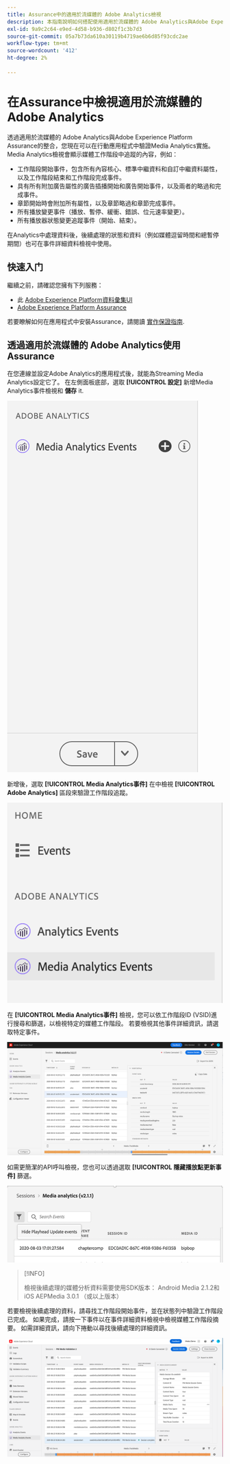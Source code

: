 ```yaml
---
title: Assurance中的適用於流媒體的 Adobe Analytics檢視
description: 本指南說明如何搭配使用適用於流媒體的 Adobe Analytics與Adobe Experience Platform Assurance。
exl-id: 9a9c2c64-e9ed-4d58-b936-d802f1c3b7d3
source-git-commit: 05a7b73da610a30119b4719ae6b6d85f93cdc2ae
workflow-type: tm+mt
source-wordcount: '412'
ht-degree: 2%

---
```


# 在Assurance中檢視適用於流媒體的 Adobe Analytics

透過適用於流媒體的 Adobe Analytics與Adobe Experience Platform Assurance的整合，您現在可以在行動應用程式中驗證Media Analytics實施。 Media Analytics檢視會顯示媒體工作階段中追蹤的內容，例如：

- 工作階段開始事件，包含所有內容核心、標準中繼資料和自訂中繼資料屬性，以及工作階段結束和工作階段完成事件。
- 具有所有附加廣告屬性的廣告插播開始和廣告開始事件，以及兩者的略過和完成事件。
- 章節開始時會附加所有屬性，以及章節略過和章節完成事件。
- 所有播放變更事件（播放、暫停、緩衝、錯誤、位元速率變更）。
- 所有播放器狀態變更追蹤事件（開始、結束）。

在Analytics中處理資料後，後續處理的狀態和資料（例如媒體逗留時間和總暫停期間）也可在事件詳細資料檢視中使用。

## 快速入门

繼續之前，請確認您擁有下列服務：

- 此 [Adobe Experience Platform資料彙集UI](https://experience.adobe.com/#/data-collection/)
- [Adobe Experience Platform Assurance](https://experience.adobe.com/assurance)

若要瞭解如何在應用程式中安裝Assurance，請閱讀 [實作保證指南](../tutorials/implement-assurance.md).

## 透過適用於流媒體的 Adobe Analytics使用Assurance

在您連線並設定Adobe Analytics的應用程式後，就能為Streaming Media Analytics設定它了。 在左側面板底部，選取 **[!UICONTROL 設定]** 新增Media Analytics事件檢視和 **儲存** it.

![配置](./images/adobe-analytics-streaming-media/configure.png)

新增後，選取 **[!UICONTROL Media Analytics事件]** 在中檢視 **[!UICONTROL Adobe Analytics]** 區段來驗證工作階段追蹤。

![选择](./images/adobe-analytics-streaming-media/select.png)

在 **[!UICONTROL Media Analytics事件]** 檢視，您可以依工作階段ID (VSID)進行搜尋和篩選，以檢視特定的媒體工作階段。 若要檢視其他事件詳細資訊，請選取特定事件。

![媒体事件](./images/adobe-analytics-streaming-media/media-events.png)

如需更簡潔的API呼叫檢視，您也可以透過選取 **[!UICONTROL 隱藏播放點更新事件]** 篩選。

![隱藏播放點](./images/adobe-analytics-streaming-media/hide-playhead.png)

>[!INFO]
>
>檢視後續處理的媒體分析資料需要使用SDK版本： Android Media 2.1.2和iOS AEPMedia 3.0.1 （或以上版本）

若要檢視後續處理的資料，請尋找工作階段開始事件，並在狀態列中驗證工作階段已完成。 如果完成，請按一下事件以在事件詳細資料檢視中檢視媒體工作階段摘要。 如需詳細資訊，請向下捲動以尋找後續處理的詳細資訊。

![處理後檢視](./images/adobe-analytics-streaming-media/post-processed-view.png)
